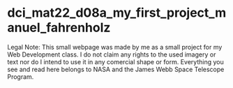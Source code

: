 # dci_mat22_d08a_my_first_project_manuel_fahrenholz
Legal Note:
This small webpage was made by me as a small project for my Web Development class. 
I do not claim any rights to the used imagery or text nor do I intend to use it in any comercial shape or form. 
Everything you see and read here belongs to NASA and the James Webb Space Telescope Program.
